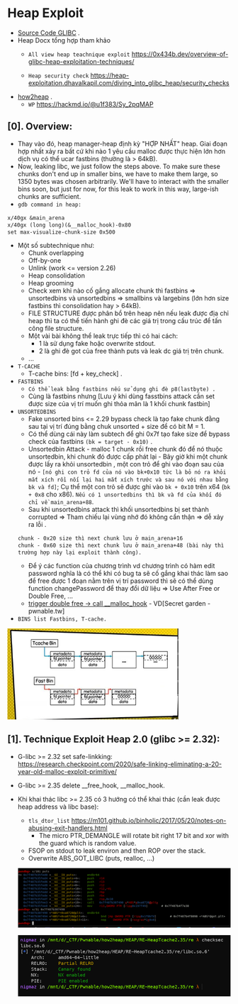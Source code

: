 # Heap Exploit

- [Source Code GLIBC](https://elixir.bootlin.com/glibc/latest/source) .
- Heap Docx tổng hợp tham khảo
    * `All view heap teachnique exploit` https://0x434b.dev/overview-of-glibc-heap-exploitation-techniques/
  
    * `Heap security check` https://heap-exploitation.dhavalkapil.com/diving_into_glibc_heap/security_checks
- [how2heap](https://github.com/shellphish/how2heap) . 
    * `WP` https://hackmd.io/@u1f383/Sy_2pqMAP

## [0]. Overview:
- Thay vào đó, heap manager-heap định kỳ "HỢP NHẤT" heap. Giai đoạn hợp nhất xảy ra bất cứ khi nào 1 yêu cầu malloc được thực hiện lớn hơn dịch vụ có thể ucar fastbins (thường là > 64kB).
- Now, leaking libc, we just follow the steps above. To make sure these chunks don't end up in smaller bins, we have to make them large, so 1350 bytes was chosen arbitrarily. We'll have to interact with the smaller bins soon, but just for now, for this leak to work in this way, large-ish chunks are sufficient.
- `gdb command in heap:` 
```
x/40gx &main_arena 
x/40gx (long long)(&__malloc_hook)-0x80
set max-visualize-chunk-size 0x500
```
- Một số subtechnique như:
   * Chunk overlapping
   * Off-by-one
   * Unlink (work <= version 2.26)
   * Heap consolidation
   * Heap grooming
   * Check xem khi nào cố gắng allocate chunk thì fastbins => unsortedbins và unsortedbins => smallbins và largebins (lớn hơn size fastbins thì consolidation hay > 64kB).
   * FILE STRUCTURE được phân bổ trên heap nên nếu leak được địa chỉ heap thì ta có thể tiến hành ghi đè các giá trị trong cấu trúc để tấn công file structure.
   * Một vài bài không thể leak trực tiếp thì có hai cách:
      + 1 là sử dụng fake hoặc overwrite stdout.
      + 2 là ghi đè got của free thành puts và leak dc giá trị trên chunk.
   * ...
- `T-CACHE`
   * T-cache bins: [fd + key_check] .
- `FASTBINS`
   * `Có thể leak bằng fastbins nếu sử dụng ghi đè p8(lastbyte) .`
   * Cùng là fastbins nhưng [Lưu ý khi dùng fasstbins attack cần set được size của vị trí muốn ghi thỏa mãn là 1 khối chunk fastbin]
- `UNSORTEDBINS`
   * Fake unsorted bins <= 2.29 bypass check là tạo fake chunk đằng sau tại vị trí đúng bằng chuk unsorted + size để có bit M = 1.
   * Có thể dùng cái này làm subtech để ghi 0x7f tạo fake size để bypass check của fastbins `(bk = target - 0x10)` .
   * Unsortedbin Attack - malloc 1 chunk rồi free chunk đó để nó thuộc unsortedbin, khi chunk đó được cấp phát lại - Bây giờ khi một chunk được lấy ra khỏi unsortedbin , một con trỏ để ghi vào đoạn sau của nó - `[nó ghi con trỏ fd của nó vào bk+0x10 tức là bỏ nó ra khỏi mắt xích rồi nối lại hai mắt xích trước và sau nó với nhau bằng bk và fd]`; Cụ thể một con trỏ sẽ được ghi vào `bk + 0x10` trên x64 (`bk + 0x8` cho x86). `Nếu có 1 unsortedbins thì bk và fd của khối đó chỉ về main_arena+88`.
   * Sau khi unsortedbins attack thì khối unsortedbins bị set thành corrupted => Tham chiếu lại vùng nhớ đó không cẩn thận => dễ xảy ra lỗi .
   ```
   chunk - 0x20 size thì next chunk lưu ở main_arena+16
   chunk - 0x60 size thì next chunk lưu ở main_arena+48 (bài này thì trường hợp này lại exploit thành công).
   ```
   * Để ý các function của chương trình vd chương trình có hàm edit password nghĩa là có thể khi có bug ta sẽ cố gắng khai thác làm sao để free được 1 đoạn nằm trên vị trí password thì sẽ có thể dùng function changePassword để thay đổi dữ liệu => Use After Free or Double Free, ... 
   * [trigger double free -> call __malloc_hook](https://blog.osiris.cyber.nyu.edu/2017/09/30/csaw-ctf-2017-auir/) - VD[Secret garden - pwnable.tw]
- `BINS list Fastbins, T-cache.`

![bins-list](./images/bins-list.png)

## [1]. Technique Exploit Heap 2.0 (glibc >= 2.32):

- G-libc >= 2.32 set safe-linkking: https://research.checkpoint.com/2020/safe-linking-eliminating-a-20-year-old-malloc-exploit-primitive/
- G-libc >= 2.35 delete __free_hook, __malloc_hook.
- Khi khai thác libc >= 2.35 có 3 hướng có thể khai thác (cần leak được heap address và libc base):
   * `tls_dtor_list` https://m101.github.io/binholic/2017/05/20/notes-on-abusing-exit-handlers.html
        + The micro PTR_DEMANGLE will rotate bit right 17 bit and xor with the guard which is random value.
   * FSOP on stdout to leak environ and then ROP over the stack.
   * Overwrite ABS_GOT_LIBC (puts, realloc, ...)

   ![abs_got_libc.png](./images/abs_got_libc.png)

   ![checksec_libc.png](./images/checksec_libc.png)






